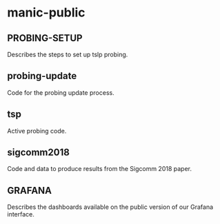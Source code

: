 # manic-public

## PROBING-SETUP
Describes the steps to set up tslp probing.

## probing-update
Code for the probing update process.

## tsp
Active probing code.

## sigcomm2018
Code and data to produce results from the Sigcomm 2018 paper.

## GRAFANA
Describes the dashboards available on the public version of our Grafana interface.
